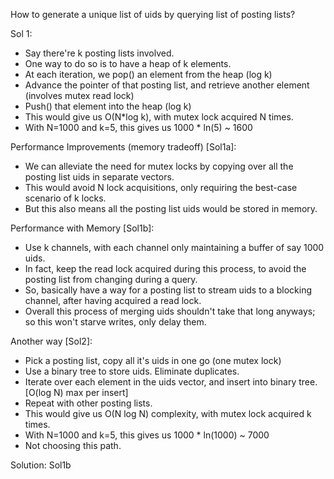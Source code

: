 How to generate a unique list of uids by querying list of posting lists?

Sol 1:
- Say there're k posting lists involved.
- One way to do so is to have a heap of k elements.
- At each iteration, we pop() an element from the heap (log k)
- Advance the pointer of that posting list, and retrieve another element (involves mutex read lock)
- Push() that element into the heap (log k)
- This would give us O(N*log k), with mutex lock acquired N times.
- With N=1000 and k=5, this gives us 1000 * ln(5) ~ 1600

Performance Improvements (memory tradeoff) [Sol1a]:
- We can alleviate the need for mutex locks by copying over all the posting list uids in separate vectors.
- This would avoid N lock acquisitions, only requiring the best-case scenario of k locks.
- But this also means all the posting list uids would be stored in memory.

Performance with Memory [Sol1b]:
- Use k channels, with each channel only maintaining a buffer of say 1000 uids.
- In fact, keep the read lock acquired during this process, to avoid the posting list from changing during a query.
- So, basically have a way for a posting list to stream uids to a blocking channel, after having acquired a read lock.
- Overall this process of merging uids shouldn't take that long anyways; so this won't starve writes, only delay them.

Another way [Sol2]:
- Pick a posting list, copy all it's uids in one go (one mutex lock)
- Use a binary tree to store uids. Eliminate duplicates.
- Iterate over each element in the uids vector, and insert into binary tree. [O(log N) max per insert]
- Repeat with other posting lists.
- This would give us O(N log N) complexity, with mutex lock acquired k times.
- With N=1000 and k=5, this gives us 1000 * ln(1000) ~ 7000
- Not choosing this path.

Solution: Sol1b
